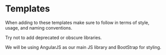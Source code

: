 Templates
==============

When adding to these templates make sure to follow in terms of style, usage, and naming conventions.

Try not to add deprecated or obscure libraries.

We will be using AngularJS as our main JS library and BootStrap for styling.
